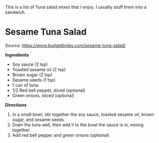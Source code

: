 This is a list of Tuna salad mixes that I enjoy. I usually stuff them into a sandwich.

# Sesame Tuna Salad

Source: https://www.budgetbytes.com/sesame-tuna-salad/

**Ingredients**

- Soy sauce (2 tsp)
- Toasted sesame oil (2 tsp)
- Brown sugar (2 tsp)
- Sesame seeds (1 tsp)
- 1 can of tuna
- 1/2 Red bell pepper, diced (optional)
- Green onions, sliced (optional)

**Directions**

1. In a small bowl, stir together the soy sauce, toasted sesame oil, brown sugar, and sesame seeds.
2. Drain the tuna well, then add it to the bowl the sauce is in, mixing together.
3. Add red bell pepper and green onions (optional)
